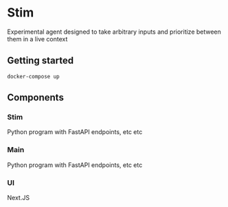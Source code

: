 # Stim
Experimental agent designed to take arbitrary inputs and prioritize between them in a live context


## Getting started

`docker-compose up`

## Components

### Stim

Python program with FastAPI endpoints, etc etc

### Main

Python program with FastAPI endpoints, etc etc

### UI

Next.JS 